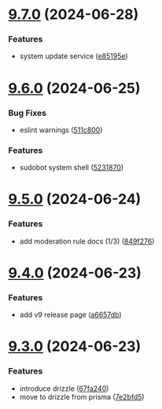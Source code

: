 # [9.7.0](https://github.com/onesoft-sudo/sudobot/compare/v9.6.0...v9.7.0) (2024-06-28)


### Features

* system update service ([e85195e](https://github.com/onesoft-sudo/sudobot/commit/e85195eb252def2517f02dbf50635f5e942b739a))



# [9.6.0](https://github.com/onesoft-sudo/sudobot/compare/v9.5.0...v9.6.0) (2024-06-25)


### Bug Fixes

* eslint warnings ([511c800](https://github.com/onesoft-sudo/sudobot/commit/511c8005d24d0c7aaf35fa9babd4810d2af50439))


### Features

* sudobot system shell ([5231870](https://github.com/onesoft-sudo/sudobot/commit/5231870e614c8ddac0ac636850ef5c5c72e7319f))



# [9.5.0](https://github.com/onesoft-sudo/sudobot/compare/v9.4.0...v9.5.0) (2024-06-24)


### Features

* add moderation rule docs (1/3) ([849f276](https://github.com/onesoft-sudo/sudobot/commit/849f276362be53e746172618eeac5bf010311820))



# [9.4.0](https://github.com/onesoft-sudo/sudobot/compare/v9.3.0...v9.4.0) (2024-06-23)


### Features

* add v9 release page ([a6657db](https://github.com/onesoft-sudo/sudobot/commit/a6657db2ffdfb91b18878307b0834848b47cfceb))



# [9.3.0](https://github.com/onesoft-sudo/sudobot/compare/v9.2.1...v9.3.0) (2024-06-23)


### Features

* introduce drizzle ([67fa240](https://github.com/onesoft-sudo/sudobot/commit/67fa240bd6bfaa437c06c75a1719f824546579b3))
* move to drizzle from prisma ([7e2bfd5](https://github.com/onesoft-sudo/sudobot/commit/7e2bfd5fe3776ad04bccfb7e7871c85e75ede2e1))



